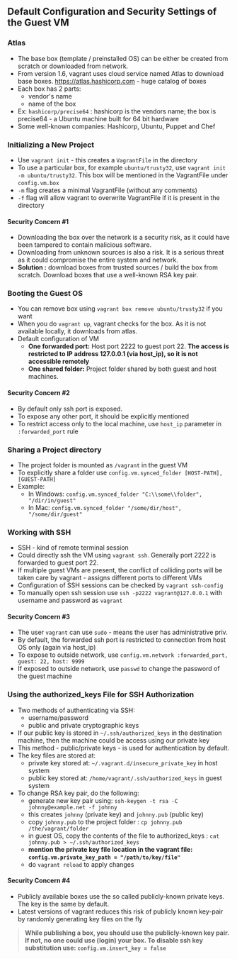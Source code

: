 ## Default Configuration and Security Settings of the Guest VM

### Atlas

- The base box (template / preinstalled OS) can be either be created from scratch or downloaded from network.
- From version 1.6, vagrant uses cloud service named Atlas to download base boxes. https://atlas.hashicorp.com - huge catalog of boxes
- Each box has 2 parts:
  - vendor's name
  - name of the box
- Ex: `hashicorp/precise64` : hashicorp is the vendors name; the box is precise64 - a Ubuntu machine built for 64 bit hardware
- Some well-known companies: Hashicorp, Ubuntu, Puppet and Chef

### Initializing a New Project

- Use `vagrant init` - this creates a `VagrantFile` in the directory
- To use a particular box, for example `ubuntu/trusty32`, use `vagrant init -m ubuntu/trusty32`. This box will be mentioned in the VagrantFile under `config.vm.box`
- `-m` flag creates a minimal VagrantFile (without any comments)
- `-f` flag will allow vagrant to overwrite VagrantFile if it is present in the directory

#### Security Concern #1

- Downloading the box over the network is a security risk, as it could have been tampered to contain malicious software.
- Downloading from unknown sources is also a risk. It is a serious threat as it could compromise the entire system and network.
- **Solution :** download boxes from trusted sources / build the box from scratch. Download boxes that use a well-known RSA key pair.

### Booting the Guest OS

- You can remove box using `vagrant box remove ubuntu/trusty32` if you want
- When you do `vagrant up`, vagrant checks for the box. As it is not available locally, it downloads from atlas.
- Default configuration of VM
  - **One forwarded port:** Host port 2222 to guest port 22. **The access is restricted to IP address 127.0.0.1 (via host_ip), so it is not accessible remotely**
  - **One shared folder:** Project folder shared by both guest and host machines.

#### Security Concern #2

- By default only ssh port is exposed.
- To expose any other port, it should be explicitly mentioned
- To restrict access only to the local machine, use `host_ip` parameter in `:forwarded_port` rule

### Sharing a Project directory

- The project folder is mounted as `/vagrant` in the guest VM
- To explicitly share a folder use `config.vm.synced_folder [HOST-PATH], [GUEST-PATH]`
- Example:
  - In Windows: `config.vm.synced_folder "C:\\some\\folder", "/dir/in/guest"`
  - In Mac: `config.vm.synced_folder "/some/dir/host", "/some/dir/guest"`

### Working with SSH

- SSH - kind of remote terminal session
- Could directly ssh the VM using `vagrant ssh`. Generally port 2222 is forwarded to guest port 22.
- If multiple guest VMs are present, the conflict of colliding ports will be taken care by vagrant - assigns different ports to different VMs
- Configuration of SSH sessions can be checked by `vagrant ssh-config`
- To manually open ssh session use `ssh -p2222 vagrant@127.0.0.1` with username and password as `vagrant`

#### Security Concern #3

- The user `vagrant` can use `sudo` - means the user has administrative priv.
- By default, the forwarded ssh port is restricted to connection from host OS only (again via host_ip)
- To expose to outside network, use `config.vm.network :forwarded_port, guest: 22, host: 9999`
- If exposed to outside network, use `passwd` to change the password of the guest machine

### Using the authorized_keys File for SSH Authorization

- Two methods of authenticating via SSH:
  - username/password
  - public and private cryptographic keys
- If our public key is stored in `~/.ssh/authorized_keys` in the destination machine, then the machine could be access using our private key
- This method - public/private keys - is used for authentication by default.
- The key files are stored at:
  - private key stored at: `~/.vagrant.d/insecure_private_key` in host system
  - public key stored at: `/home/vagrant/.ssh/authorized_keys` in guest system
- To change RSA key pair, do the following:
  - generate new key pair using: `ssh-keygen -t rsa -C johnny@example.net -f johnny`
  - this creates `johnny` (private key) and `johnny.pub` (public key)
  - copy `johnny.pub` to the project folder : `cp johnny.pub /the/vagrant/folder`
  - in guest OS, copy the contents of the file to authorized_keys : `cat johnny.pub > ~/.ssh/authorized_keys`
  - **mention the private key file location in the vagrant file: `config.vm.private_key_path = "/path/to/key/file"`**
  - do `vagrant reload` to apply changes

#### Security Concern #4

- Publicly available boxes use the so called publicly-known private keys. The key is the same by default.
- Latest versions of vagrant reduces this risk of publicly known key-pair by randomly generating key files on the fly
> **While publishing a box, you should use the publicly-known key pair. If not, no one could use (login) your box. To disable ssh key substitution use: `config.vm.insert_key = false`**
